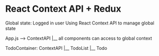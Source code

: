 # React Context API + Redux

Global state: Logged in user
Using React Context API to manage global state

App.js --> ContextAPI
|__ all components can access to global context



TodoContainer: ContextAPI
|__ TodoList
  |__ Todo    

